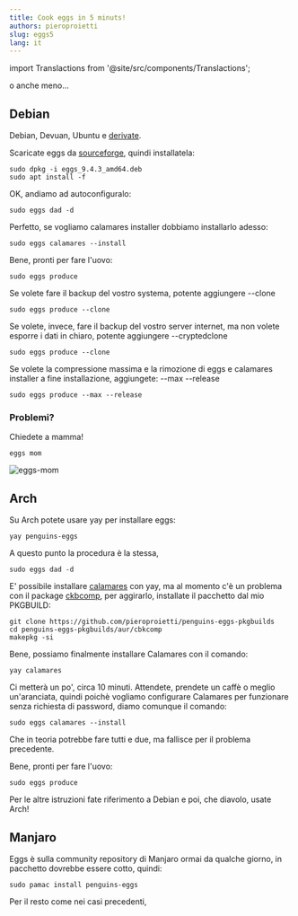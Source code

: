 ```yaml
---
title: Cook eggs in 5 minuts!
authors: pieroproietti
slug: eggs5
lang: it
---
```

import Translactions from '@site/src/components/Translactions';

<Translactions />

o anche meno...

## Debian

Debian, Devuan, Ubuntu e [derivate](https://github.com/pieroproietti/penguins-eggs/blob/master/conf/derivatives.yaml).

Scaricate eggs da [sourceforge](https://sourceforge.net/projects/penguins-eggs/files/DEBS/), quindi installatela:

```
sudo dpkg -i eggs_9.4.3_amd64.deb
sudo apt install -f
```

OK, andiamo ad autoconfiguralo:

```
sudo eggs dad -d
```

Perfetto, se vogliamo calamares installer dobbiamo installarlo adesso:

```
sudo eggs calamares --install
```

Bene, pronti per fare l'uovo:

```
sudo eggs produce 
```

Se volete fare il backup del vostro systema, potente aggiungere --clone
```
sudo eggs produce --clone
```

Se volete, invece,  fare il backup del vostro server internet, ma non volete esporre i dati in chiaro, potente aggiungere --cryptedclone
```
sudo eggs produce --clone
```

Se volete la compressione massima e la rimozione di eggs e calamares installer a fine installazione, aggiungete: --max --release
```
sudo eggs produce --max --release
```

### Problemi?

Chiedete a mamma!

```
eggs mom
```
![eggs-mom](/img/book/eggs-mom.png)

## Arch 

Su Arch potete usare yay per installare eggs:
```
yay penguins-eggs
```
A questo punto la procedura è la stessa, 

```
sudo eggs dad -d
```

E' possibile installare [calamares](https://aur.archlinux.org/packages/calamares-git) con yay, ma al momento c'è un problema con il package [ckbcomp](https://aur.archlinux.org/packages/ckbcomp), per aggirarlo, installate il pacchetto dal mio PKGBUILD:

```
git clone https://github.com/pieroproietti/penguins-eggs-pkgbuilds
cd penguins-eggs-pkgbuilds/aur/cbkcomp
makepkg -si
```
Bene, possiamo finalmente installare Calamares con il comando:

```
yay calamares
```
Ci metterà un po', circa 10 minuti. Attendete, prendete un caffè o meglio un'aranciata, quindi poichè vogliamo configurare Calamares per funzionare senza richiesta di password, diamo comunque il comando:

```
sudo eggs calamares --install
```

Che in teoria potrebbe fare tutti e due, ma fallisce per il problema precedente.


Bene, pronti per fare l'uovo:

```
sudo eggs produce 
```

Per le altre istruzioni fate riferimento a Debian e poi, che diavolo, usate Arch!

## Manjaro

Eggs è sulla community repository di Manjaro ormai da qualche giorno, in pacchetto dovrebbe essere cotto, quindi:
```
sudo pamac install penguins-eggs
```

Per il resto come nei casi precedenti,
